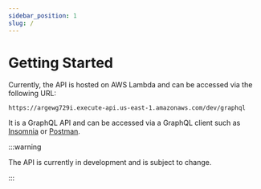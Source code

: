 ```yaml
---
sidebar_position: 1
slug: /
---
```


# Getting Started

Currently, the API is hosted on AWS Lambda and can be accessed via the following URL:

```
https://argewg729i.execute-api.us-east-1.amazonaws.com/dev/graphql
```
It is a GraphQL API and can be accessed via a GraphQL client such as [Insomnia](https://insomnia.rest/) or [Postman](https://www.postman.com/).

:::warning

The API is currently in development and is subject to change.

:::

